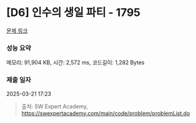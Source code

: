 # [D6] 인수의 생일 파티 - 1795 

[문제 링크](https://swexpertacademy.com/main/code/problem/problemDetail.do?contestProbId=AV4xuqCqBeUDFAUx) 

### 성능 요약

메모리: 91,904 KB, 시간: 2,572 ms, 코드길이: 1,282 Bytes

### 제출 일자

2025-03-21 17:23



> 출처: SW Expert Academy, https://swexpertacademy.com/main/code/problem/problemList.do